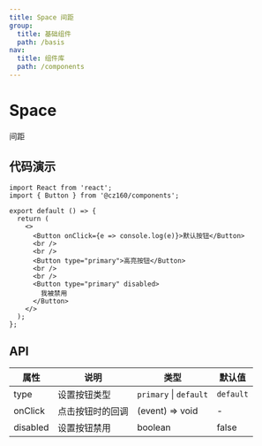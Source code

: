 ```yaml
---
title: Space 间距
group:
  title: 基础组件
  path: /basis
nav:
  title: 组件库
  path: /components
---
```


# Space

间距

## 代码演示

```tsx
import React from 'react';
import { Button } from '@cz160/components';

export default () => {
  return (
    <>
      <Button onClick={e => console.log(e)}>默认按钮</Button>
      <br />
      <br />
      <Button type="primary">高亮按钮</Button>
      <br />
      <br />
      <Button type="primary" disabled>
        我被禁用
      </Button>
    </>
  );
};
```

## API

| 属性     | 说明             | 类型                   | 默认值    |
| -------- | ---------------- | ---------------------- | --------- |
| type     | 设置按钮类型     | `primary` \| `default` | `default` |
| onClick  | 点击按钮时的回调 | (event) => void        | -         |
| disabled | 设置按钮禁用     | boolean                | false     |
